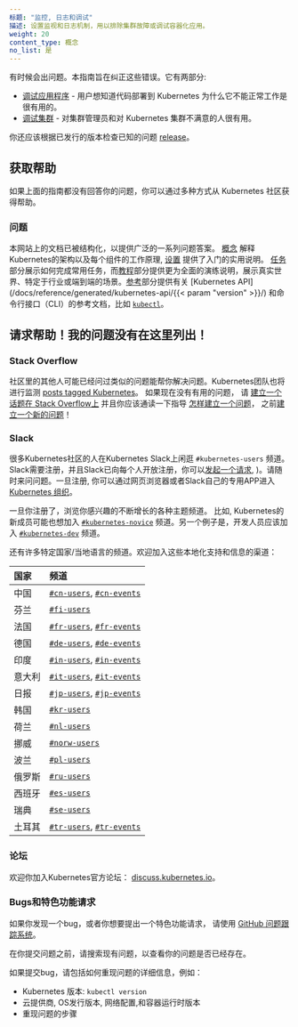 ```yaml
---
标题: "监控, 日志和调试"
描述: 设置监视和日志机制，用以排除集群故障或调试容器化应用。
weight: 20
content_type: 概念
no_list: 是
---
```


<!--
---
title: "Monitoring, Logging, and Debugging"
description: Set up monitoring and logging to troubleshoot a cluster, or debug a containerized application.
weight: 20
reviewers:
- brendandburns
- davidopp
content_type: concept
no_list: true
---
-->
<!-- overview -->
<!--
Sometimes things go wrong. This guide is aimed at making them right. It has
two sections:

* [Debugging your application](/docs/tasks/debug/debug-application/) - Useful
  for users who are deploying code into Kubernetes and wondering why it is not working.
* [Debugging your cluster](/docs/tasks/debug/debug-cluster/) - Useful
  for cluster administrators and people whose Kubernetes cluster is unhappy.

You should also check the known issues for the [release](https://github.com/kubernetes/kubernetes/releases)
you're using.
-->

有时候会出问题。本指南旨在纠正这些错误。它有两部分:

* [调试应用程序](/docs/tasks/debug/debug-application/) - 用户想知道代码部署到 Kubernetes 为什么它不能正常工作是很有用的。
* [调试集群](/docs/tasks/debug/debug-cluster/) - 对集群管理员和对 Kubernetes 集群不满意的人很有用。

你还应该根据已发行的版本检查已知的问题 [release](https://github.com/kubernetes/kubernetes/releases)。

<!-- body -->

## 获取帮助
<!--
If your problem isn't answered by any of the guides above, there are variety of
ways for you to get help from the Kubernetes community.
-->

如果上面的指南都没有回答你的问题，你可以通过多种方式从 Kubernetes 社区获得帮助。

### 问题 
<!--
The documentation on this site has been structured to provide answers to a wide
range of questions. [Concepts](/docs/concepts/) explain the Kubernetes
architecture and how each component works, while [Setup](/docs/setup/) provides
practical instructions for getting started. [Tasks](/docs/tasks/) show how to
accomplish commonly used tasks, and [Tutorials](/docs/tutorials/) are more
comprehensive walkthroughs of real-world, industry-specific, or end-to-end
development scenarios. The [Reference](/docs/reference/) section provides
detailed documentation on the [Kubernetes API](/docs/reference/generated/kubernetes-api/{{< param "version" >}}/)
and command-line interfaces (CLIs), such as [`kubectl`](/docs/reference/kubectl/).
-->

本网站上的文档已被结构化，以提供广泛的一系列问题答案。 [概念](/zh/docs/concepts/) 解释Kubernetes的架构以及每个组件的工作原理,  [设置](/zh/docs/setup/) 提供了入门的实用说明。  [任务](/zh/docs/tasks/)部分展示如何完成常用任务，而[教程](/zh/docs/tutorials/)部分提供更为全面的演练说明，展示真实世界、特定于行业或端到端的场景。[参考](/zh/docs/reference/)部分提供有关 [Kubernetes API](/docs/reference/generated/kubernetes-api/{{< param "version" >}}/) 和命令行接口（CLI）的参考文档，比如 [`kubectl`](/zh/docs/reference/kubectl/)。

## 请求帮助！我的问题没有在这里列出！

### Stack Overflow
<!--
Someone else from the community may have already asked a similar question or may
be able to help with your problem. The Kubernetes team will also monitor
[posts tagged Kubernetes](https://stackoverflow.com/questions/tagged/kubernetes).
If there aren't any existing questions that help, **please [ensure that your question is on-topic on Stack Overflow](https://stackoverflow.com/help/on-topic)
and that you read through the guidance on [how to ask a new question](https://stackoverflow.com/help/how-to-ask)**,
before [asking a new one](https://stackoverflow.com/questions/ask?tags=kubernetes)!
-->

社区里的其他人可能已经问过类似的问题能帮你解决问题。Kubernetes团队也将进行监测
[posts tagged Kubernetes](https://stackoverflow.com/questions/tagged/kubernetes)。
如果现在没有有用的问题， 请 [建立一个话题在 Stack Overflow上](https://stackoverflow.com/help/on-topic)
并且你应该通读一下指导 [怎样建立一个问题](https://stackoverflow.com/help/how-to-ask)，
之前[建立一个新的问题](https://stackoverflow.com/questions/ask?tags=kubernetes)！

### Slack
<!--
Many people from the Kubernetes community hang out on Kubernetes Slack in the `#kubernetes-users` channel.
Slack requires registration; you can [request an invitation](https://slack.kubernetes.io),
and registration is open to everyone). Feel free to come and ask any and all questions.
Once registered, access the [Kubernetes organisation in Slack](https://kubernetes.slack.com)
via your web browser or via Slack's own dedicated app.

Once you are registered, browse the growing list of channels for various subjects of
interest. For example, people new to Kubernetes may also want to join the
[`#kubernetes-novice`](https://kubernetes.slack.com/messages/kubernetes-novice) channel. As another example, developers should join the
[`#kubernetes-dev`](https://kubernetes.slack.com/messages/kubernetes-dev) channel.

There are also many country specific / local language channels. Feel free to join
these channels for localized support and info:

{{< table caption="Country / language specific Slack channels" >}}
Country | Channels
-->

很多Kubernetes社区的人在Kubernetes Slack上闲逛 `#kubernetes-users` 频道。
Slack需要注册，并且Slack已向每个人开放注册，你可以[发起一个请求](https://slack.kubernetes.io),
)。请随时来问问题。一旦注册, 你可以通过网页浏览器或者Slack自己的专用APP进入[Kubernetes 组织](https://kubernetes.slack.com)。


一旦你注册了，浏览你感兴趣的不断增长的各种主题频道。 比如, Kubernetes的新成员可能也想加入
[`#kubernetes-novice`](https://kubernetes.slack.com/messages/kubernetes-novice) 频道。另一个例子是，开发人员应该加入
[`#kubernetes-dev`](https://kubernetes.slack.com/messages/kubernetes-dev) 频道。

还有许多特定国家/当地语言的频道。欢迎加入这些本地化支持和信息的渠道：

国家 | 频道
:---------|:------------
中国 | [`#cn-users`](https://kubernetes.slack.com/messages/cn-users), [`#cn-events`](https://kubernetes.slack.com/messages/cn-events)
芬兰 | [`#fi-users`](https://kubernetes.slack.com/messages/fi-users)
法国 | [`#fr-users`](https://kubernetes.slack.com/messages/fr-users), [`#fr-events`](https://kubernetes.slack.com/messages/fr-events)
德国 | [`#de-users`](https://kubernetes.slack.com/messages/de-users), [`#de-events`](https://kubernetes.slack.com/messages/de-events)
印度 | [`#in-users`](https://kubernetes.slack.com/messages/in-users), [`#in-events`](https://kubernetes.slack.com/messages/in-events)
意大利 | [`#it-users`](https://kubernetes.slack.com/messages/it-users), [`#it-events`](https://kubernetes.slack.com/messages/it-events)
日报 | [`#jp-users`](https://kubernetes.slack.com/messages/jp-users), [`#jp-events`](https://kubernetes.slack.com/messages/jp-events)
韩国 | [`#kr-users`](https://kubernetes.slack.com/messages/kr-users)
荷兰| [`#nl-users`](https://kubernetes.slack.com/messages/nl-users)
挪威 | [`#norw-users`](https://kubernetes.slack.com/messages/norw-users)
波兰 | [`#pl-users`](https://kubernetes.slack.com/messages/pl-users)
俄罗斯 | [`#ru-users`](https://kubernetes.slack.com/messages/ru-users)
西班牙 | [`#es-users`](https://kubernetes.slack.com/messages/es-users)
瑞典 | [`#se-users`](https://kubernetes.slack.com/messages/se-users)
土耳其 | [`#tr-users`](https://kubernetes.slack.com/messages/tr-users), [`#tr-events`](https://kubernetes.slack.com/messages/tr-events)

<!--
### Forum

You're welcome to join the official Kubernetes Forum: [discuss.kubernetes.io](https://discuss.kubernetes.io).

### Bugs and feature requests
If you have what looks like a bug, or you would like to make a feature request,
please use the [GitHub issue tracking system](https://github.com/kubernetes/kubernetes/issues).

Before you file an issue, please search existing issues to see if your issue is
already covered.

If filing a bug, please include detailed information about how to reproduce the
problem, such as:

* Kubernetes version: `kubectl version`
* Cloud provider, OS distro, network configuration, and container runtime version
* Steps to reproduce the problem
-->

### 论坛

欢迎你加入Kubernetes官方论坛： [discuss.kubernetes.io](https://discuss.kubernetes.io)。

### Bugs和特色功能请求

如果你发现一个bug，或者你想要提出一个特色功能请求，
请使用 [GitHub 问题跟踪系统](https://github.com/kubernetes/kubernetes/issues)。

在你提交问题之前，请搜索现有问题，以查看你的问题是否已经存在。

如果提交bug，请包括如何重现问题的详细信息，例如：

* Kubernetes 版本: `kubectl version`
* 云提供商, OS发行版本, 网络配置,和容器运行时版本
* 重现问题的步骤
